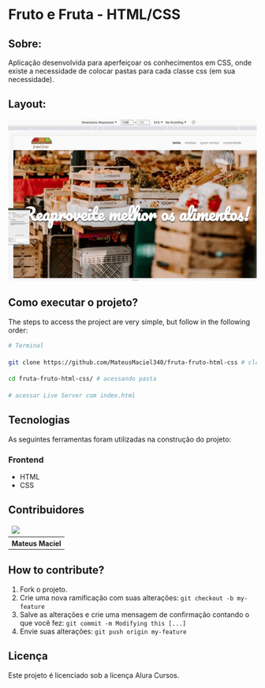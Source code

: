 # Fruto e Fruta - HTML/CSS

## Sobre:

Aplicação desenvolvida para aperfeiçoar os conhecimentos em CSS, onde existe a necessidade de colocar pastas para cada classe css (em sua necessidade).

## Layout:

![](assets/fruto-fruta-html-css.gif)

## Como executar o projeto?

The steps to access the project are very simple, but follow in the following order:

```bash
# Terminal

git clone https://github.com/MateusMaciel340/fruta-fruto-html-css # clone do repositório

cd fruta-fruto-html-css/ # acessando pasta

# acessar Live Server com index.html
```


## Tecnologias

As seguintes ferramentas foram utilizadas na construção do projeto:

### Frontend

- HTML
- CSS

## Contribuidores

<table>
    <thead>
        <tr>
            <td>
                <img src="https://avatars.githubusercontent.com/u/55550732?v=4" width="150px"/>
            </td>
        </tr>
    </thead>
    <tbody>
        <tr>
            <th>Mateus Maciel</th>
        </tr>
    </tbody>
</table>

## How to contribute?

1. Fork o projeto.
2. Crie uma nova ramificação com suas alterações: `git checkout -b my-feature`
3. Salve as alterações e crie uma mensagem de confirmação contando o que você fez: `git commit -m Modifying this [...]`
4. Envie suas alterações: `git push origin my-feature`

## Licença

Este projeto é licenciado sob a licença Alura Cursos.